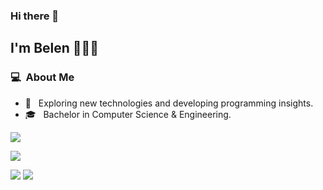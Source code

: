 


### Hi there 👋

## I'm Belen 👩🏻‍💻

### 💻 &nbsp;About Me 

- 🤔 &nbsp; Exploring new technologies and developing programming insights.
- 🎓 &nbsp; Bachelor in Computer Science & Engineering.
  

<p> <img src="https://komarev.com/ghpvc/?username=anabelena&color=blueviolet&style=for-the-badge&base=1000"> </p>

<p> <img src="https://github-readme-stats.vercel.app/api?username=anabelena&show_icons=true&theme=radical)"> </p>

<img  src="https://github-readme-stats.anuraghazra1.vercel.app/api/top-langs/?username=anabelena&theme=dark&hide_border=true&no-bg=true&no-frame=true&langs_count=10"/>
<img  src="https://github-readme-stats.vercel.app/api/top-langs/?username=anabelena&layout=donut" />

